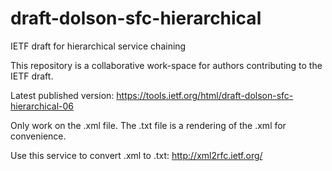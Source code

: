 # draft-dolson-sfc-hierarchical
IETF draft for hierarchical service chaining

This repository is a collaborative work-space for authors
contributing to the IETF draft.

Latest published version:
https://tools.ietf.org/html/draft-dolson-sfc-hierarchical-06

Only work on the .xml file. The .txt file is a rendering of the .xml
for convenience.

Use this service to convert .xml to .txt: http://xml2rfc.ietf.org/

